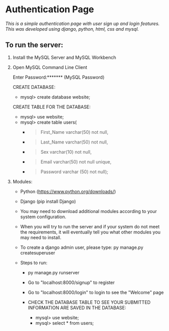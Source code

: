 # Authentication Page
 *This is a simple authentication page with user sign up and login features. This was developed using django, python, html, css and mysql.*

 ## To run the server:

 1. Install the MySQL Server and MySQL Workbench

 2. Open MySQL Command Line Client

    Enter Password:******* (MySQL Password)

    CREATE DATABASE:
    * mysql> create database website;

    CREATE TABLE FOR THE DATABASE:
    * mysql> use website;
    * mysql> create table users(
         * > First_Name varchar(50) not null,
         * > Last_Name varchar(50) not null,
         * > Sex varchar(10) not null,
         * > Email varchar(50) not null unique,
         * > Password varchar (50) not null);


3. Modules:

    * Python (https://www.python.org/downloads/)

    * Django (pip install Django)

    * You may need to download additional modules according to your system configuration.

    * When you will try to run the server and if your system do not meet the requirements, it will eventually tell you what other modules you may need to install.

    * To create a django admin user, please type: py manage.py createsuperuser

    * Steps to run:

        * py manage.py runserver

        * Go to "localhost:8000/signup" to register

        * Go to "localhost:8000/login" to login to see the "Welcome" page

        * CHECK THE DATABASE TABLE TO SEE YOUR SUBMITTED INFORMATION ARE SAVED IN THE DATABASE:
          * mysql> use website;
          * mysql> select * from users;